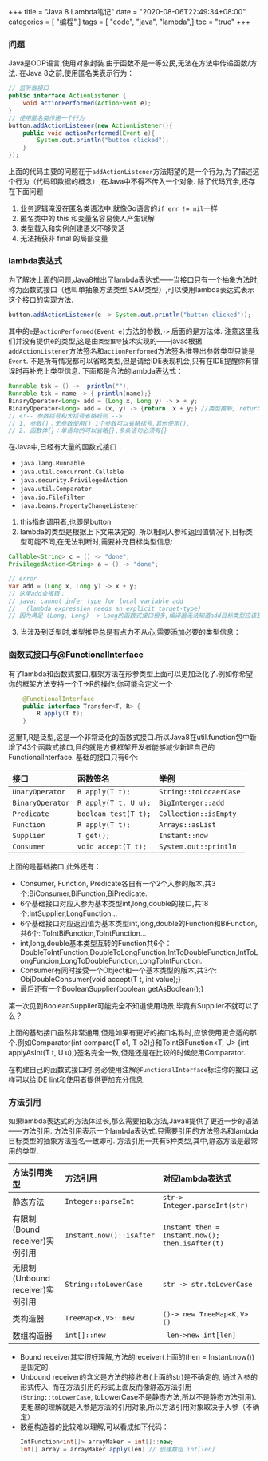 +++
title = "Java 8 Lambda笔记"
date = "2020-08-06T22:49:34+08:00"
categories = [ "编程",]
tags = [ "code", "java", "lambda",]
toc = "true"
+++


### 问题
Java是OOP语言,使用对象封装.由于函数不是一等公民,无法在方法中传递函数/方法. 在Java 8之前,使用匿名类表示行为：
```java
// 监听器接口
public interface ActionListener {
    void actionPerformed(ActionEvent e);
}
// 使用匿名类传递一个行为
button.addActionListener(new ActionListener(){
    public void actionPerformed(Event e){
        System.out.println("button clicked");
    }
});

```
<!--more-->

上面的代码主要的问题在于`addActionListener`方法期望的是一个行为,为了描述这个行为（代码即数据的概念）,在Java中不得不传入一个对象. 除了代码冗余,还存在下面问题
1. 业务逻辑淹没在匿名类语法中,就像Go语言的`if err != nil`一样
2. 匿名类中的 this 和变量名容易使人产生误解
2. 类型载入和实例创建语义不够灵活
3. 无法捕获非 final 的局部变量

### lambda表达式
为了解决上面的问题,Java8推出了lambda表达式——当接口只有一个抽象方法时,称为函数式接口（也叫单抽象方法类型,SAM类型）,可以使用lambda表达式表示这个接口的实现方法.
```java
button.addActionListener(e -> System.out.println("button clicked"));
```
其中的`e`是`actionPerformed(Event e)`方法的参数,`->` 后面的是方法体. 注意这里我们并没有提供e的类型,这是由`类型推导`技术实现的——javac根据`addActionListener`方法签名和`actionPerformed`方法签名推导出参数类型只能是`Event`.
不是所有情况都可以省略类型,但是请给IDE表现机会,只有在IDE提醒你有错误时再补充上类型信息.
下面都是合法的lambda表达式：
```java
Runnable tsk = () ->  println("");
Runnable tsk = name -> { println(name);}
BinaryOperator<Long> add = (Long x, Long y) -> x + y;
BinaryOperator<Long> add = (x, y) -> {return  x + y;} //类型推断, return和{}是冗余的
// <!-- 参数括号和大括号省略规则 -->
// 1. 参数()：无参数使用(),1个参数可以省略括号,其他使用(). 
// 2. 函数体{}：单语句的可以省略{},多条语句必须有{}
```
在Java中,已经有大量的函数式接口：
- `java.lang.Runnable`
- `java.util.concurrent.Callable`
- `java.security.PrivilegedAction`
- `java.util.Comparator`
- `java.io.FileFilter`
- `java.beans.PropertyChangeListener`

1. this指向调用者,也即是button
2. lambda的类型是根据上下文来决定的, 所以相同入参和返回值情况下,目标类型可能不同,在无法判断时,需要补充目标类型信息:
```java
Callable<String> c = () -> "done";
PrivilegedAction<String> a = () -> "done";

// error
var add = (Long x, Long y) -> x + y;
// 这里add会报错：
// java: cannot infer type for local variable add
//   (lambda expression needs an explicit target-type)
// 因为满足 (Long, Long) -> Long的函数式接口很多,编译器无法知道add目标类型应该是什么.
```
3. 当涉及到泛型时,类型推导总是有点力不从心,需要添加必要的类型信息：
         
### 函数式接口与@FunctionalInterface
有了lambda和函数式接口,框架方法在形参类型上面可以更加泛化了.例如你希望你的框架方法支持一个T->R的操作,你可能会定义一个
```java
    @FunctionalInterface
    public interface Transfer<T, R> {
        R apply(T t);
    }
```
这里T,R是泛型,这是一个非常泛化的函数式接口.所以Java8在util.function包中新增了43个函数式接口,目的就是方便框架开发者能够减少新建自己的FunctionalInterface.
基础的接口只有6个:
   

   | 接口             | 函数签名             | 举例                   |
   | :--------------- | :------------------- | :--------------------- |
   | `UnaryOperator ` | `R apply(T t);     ` | `String::toLocaerCase` |
   | `BinaryOperator` | `R apply(T t, U u);` | `BigInterger::add    ` |
   | `Predicate     ` | `boolean test(T t);` | `Collection::isEmpty ` |
   | `Function      ` | `R apply(T t);     ` | `Arrays::asList      ` |
   | `Supplier      ` | `T get();          ` | `Instant::now        ` |
   | `Consumer      ` | `void accept(T t); ` | `System.out::println ` |

上面的是基础接口,此外还有：
* Consumer, Function, Predicate各自有一个2个入参的版本,共3个:BiConsumer,BiFunction,BiPredicate.
* 6个基础接口对应入参为基本类型int,long,double的接口,共18个:IntSupplier,LongFunction...
* 6个基础接口对应返回值为基本类型int,long,double的Function和BiFunction,共6个: ToIntBiFunction,ToIntFunction...
* int,long,double基本类型互转的Function共6个：DoubleToIntFunction,DoubleToLongFunction,IntToDoubleFunction,IntToLongFuncion,LongToDoubleFunction,LongToIntFunction.
* Consumer有同时接受一个Object和一个基本类型的版本,共3个: ObjDoubleConsumer{void accept(T t, int value);}
* 最后还有一个BooleanSupplier{boolean getAsBoolean();}

第一次见到BooleanSupplier可能完全不知道使用场景,毕竟有Supplier<Boolean>不就可以了么？

上面的基础接口虽然非常通用,但是如果有更好的接口名称时,应该使用更合适的那个.例如Comparator{int compare(T o1, T o2);}和ToIntBiFunction<T, U> {int applyAsInt(T t, U u);}签名完全一致,但是还是在比较的时候使用Comparator.

在构建自己的函数式接口时,务必使用注解`@FunctionalInterface`标注你的接口,这样可以给IDE lint和使用者提供更加充分信息.

### 方法引用
如果lambda表达式的方法体过长,那么需要抽取方法,Java8提供了更近一步的语法——方法引用. 方法引用表示一个lambda表达式.只需要引用的方法签名和lambda目标类型的抽象方法签名一致即可.
方法引用一共有5种类型,其中,静态方法是最常用的类型.


| 方法引用类型                     | 方法引用                 | 对应lambda表达式                                |
| :------------------------------- | :----------------------- | :---------------------------------------------- |
| 静态方法                         | `Integer::parseInt`      | `str-> Integer.parseInt(str)`                   |
| 有限制(Bound receiver)实例引用   | `Instant.now()::isAfter` | `Instant then = Instant.now(); then.isAfter(t)` |
| 无限制(Unbound receiver)实例引用 | `String::toLowerCase`    | `str -> str.toLowerCase`                     |
| 类构造器                         | `TreeMap<K,V>::new`      | `()-> new TreeMap<K,V>()`                       |
| 数组构造器                       | `int[]::new`             | ` len->new int[len]`                            |

- Bound receiver其实很好理解,方法的receiver(上面的then = Instant.now())是固定的.
- Unbound receiver的含义是方法的接收者(上面的str)是不确定的, 通过入参的形式传入. 而在方法引用的形式上面反而像静态方法引用(`String::toLowerCase`, toLowerCase不是静态方法,所以不是静态方法引用). 更粗暴的理解就是入参是方法的引用对象,所以方法引用对象取决于入参（不确定）.
- 数组构造器的比较难以理解,可以看成如下代码：
  ```java
  IntFunction<int[]> arrayMaker = int[]::new;
  int[] array = arrayMaker.apply(len) // 创建数组 int[len]
  ```
